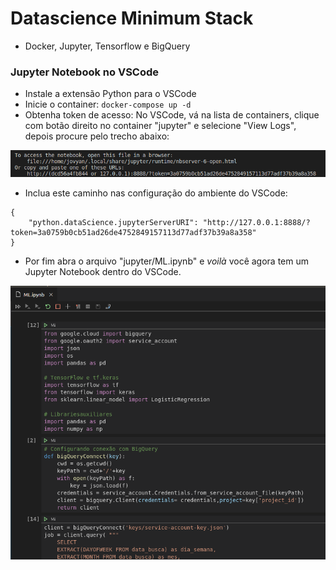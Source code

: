 # Datascience Minimum Stack

- Docker, Jupyter, Tensorflow e BigQuery

### Jupyter Notebook no VSCode

- Instale a extensão Python para o VSCode
- Inicie o container: `docker-compose up -d`
- Obtenha token de acesso: No VSCode, vá na lista de containers, clique com botão direito no container "jupyter" e selecione "View Logs", depois procure pelo trecho abaixo:

![](img/token.png)

- Inclua este caminho nas configuração do ambiente do VSCode: 

```
{
    "python.dataScience.jupyterServerURI": "http://127.0.0.1:8888/?token=3a0759b0cb51ad26de4752849157113d77adf37b39a8a358"
}

```

- Por fim abra o arquivo "jupyter/ML.ipynb" e *voilà* você agora tem um Jupyter Notebook dentro do VSCode.

![](img/notebook.png)

